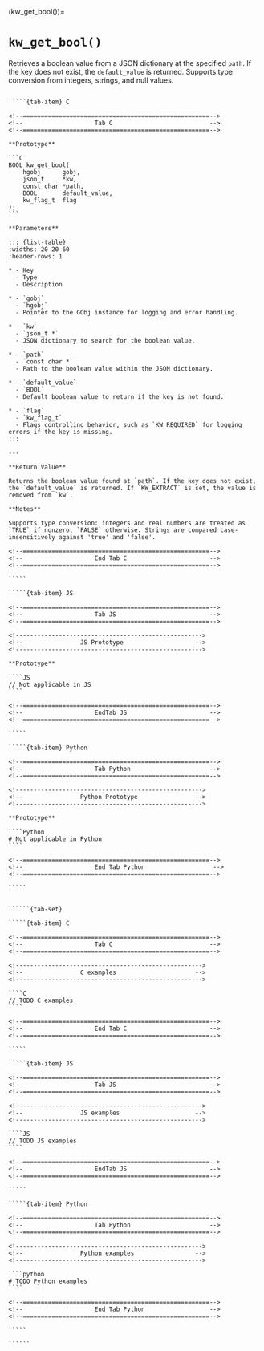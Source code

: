 <!-- ============================================================== -->
(kw_get_bool())=
# `kw_get_bool()`
<!-- ============================================================== -->

Retrieves a boolean value from a JSON dictionary at the specified `path`. If the key does not exist, the `default_value` is returned. Supports type conversion from integers, strings, and null values.

<!------------------------------------------------------------>
<!--                    Prototypes                          -->
<!------------------------------------------------------------>

``````{tab-set}

`````{tab-item} C

<!--====================================================-->
<!--                    Tab C                           -->
<!--====================================================-->

**Prototype**

```C
BOOL kw_get_bool(
    hgobj      gobj,
    json_t     *kw,
    const char *path,
    BOOL       default_value,
    kw_flag_t  flag
);
```

**Parameters**

::: {list-table}
:widths: 20 20 60
:header-rows: 1

* - Key
  - Type
  - Description

* - `gobj`
  - `hgobj`
  - Pointer to the GObj instance for logging and error handling.

* - `kw`
  - `json_t *`
  - JSON dictionary to search for the boolean value.

* - `path`
  - `const char *`
  - Path to the boolean value within the JSON dictionary.

* - `default_value`
  - `BOOL`
  - Default boolean value to return if the key is not found.

* - `flag`
  - `kw_flag_t`
  - Flags controlling behavior, such as `KW_REQUIRED` for logging errors if the key is missing.
:::

---

**Return Value**

Returns the boolean value found at `path`. If the key does not exist, the `default_value` is returned. If `KW_EXTRACT` is set, the value is removed from `kw`.

**Notes**

Supports type conversion: integers and real numbers are treated as `TRUE` if nonzero, `FALSE` otherwise. Strings are compared case-insensitively against 'true' and 'false'.

<!--====================================================-->
<!--                    End Tab C                       -->
<!--====================================================-->

`````

`````{tab-item} JS

<!--====================================================-->
<!--                    Tab JS                          -->
<!--====================================================-->

<!---------------------------------------------------->
<!--                JS Prototype                    -->
<!---------------------------------------------------->

**Prototype**

````JS
// Not applicable in JS
````

<!--====================================================-->
<!--                    EndTab JS                       -->
<!--====================================================-->

`````

`````{tab-item} Python

<!--====================================================-->
<!--                    Tab Python                      -->
<!--====================================================-->

<!---------------------------------------------------->
<!--                Python Prototype                -->
<!---------------------------------------------------->

**Prototype**

````Python
# Not applicable in Python
````

<!--====================================================-->
<!--                    End Tab Python                   -->
<!--====================================================-->

`````

``````

<!------------------------------------------------------------>
<!--                    Examples                            -->
<!------------------------------------------------------------>

```````{dropdown} Examples

``````{tab-set}

`````{tab-item} C

<!--====================================================-->
<!--                    Tab C                           -->
<!--====================================================-->

<!---------------------------------------------------->
<!--                C examples                      -->
<!---------------------------------------------------->

````C
// TODO C examples
````

<!--====================================================-->
<!--                    End Tab C                       -->
<!--====================================================-->

`````

`````{tab-item} JS

<!--====================================================-->
<!--                    Tab JS                          -->
<!--====================================================-->

<!---------------------------------------------------->
<!--                JS examples                     -->
<!---------------------------------------------------->

````JS
// TODO JS examples
````

<!--====================================================-->
<!--                    EndTab JS                       -->
<!--====================================================-->

`````

`````{tab-item} Python

<!--====================================================-->
<!--                    Tab Python                      -->
<!--====================================================-->

<!---------------------------------------------------->
<!--                Python examples                 -->
<!---------------------------------------------------->

````python
# TODO Python examples
````

<!--====================================================-->
<!--                    End Tab Python                  -->
<!--====================================================-->

`````

``````

```````
